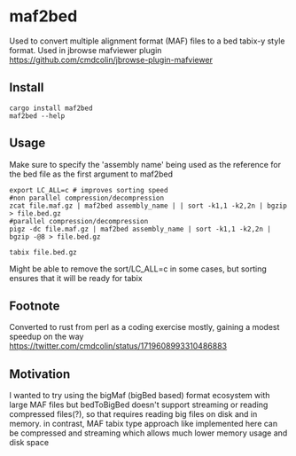 # maf2bed

Used to convert multiple alignment format (MAF) files to a bed tabix-y style
format. Used in jbrowse mafviewer plugin
https://github.com/cmdcolin/jbrowse-plugin-mafviewer

## Install

```
cargo install maf2bed
maf2bed --help
```

## Usage

Make sure to specify the 'assembly name' being used as the reference for the
bed file as the first argument to maf2bed

```
export LC_ALL=c # improves sorting speed
#non parallel compression/decompression
zcat file.maf.gz | maf2bed assembly_name | | sort -k1,1 -k2,2n | bgzip > file.bed.gz
#parallel compression/decompression
pigz -dc file.maf.gz | maf2bed assembly_name | sort -k1,1 -k2,2n | bgzip -@8 > file.bed.gz

tabix file.bed.gz
```

Might be able to remove the sort/LC_ALL=c in some cases, but sorting ensures
that it will be ready for tabix

## Footnote

Converted to rust from perl as a coding exercise mostly, gaining a modest
speedup on the way https://twitter.com/cmdcolin/status/1719608993310486883

## Motivation

I wanted to try using the bigMaf (bigBed based) format ecosystem with large MAF
files but bedToBigBed doesn't support streaming or reading compressed files(?),
so that requires reading big files on disk and in memory. in contrast, MAF
tabix type approach like implemented here can be compressed and streaming which
allows much lower memory usage and disk space
